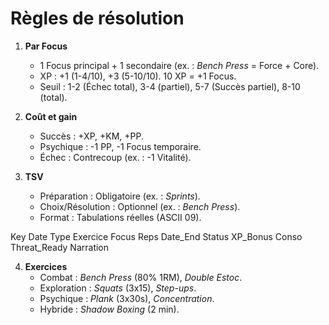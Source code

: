 # Règles de résolution

1. **Par Focus**  
   
   - 1 Focus principal + 1 secondaire (ex. : *Bench Press* = Force + Core).  
   - XP : +1 (1-4/10), +3 (5-10/10). 10 XP = +1 Focus.  
   - Seuil : 1-2 (Échec total), 3-4 (partiel), 5-7 (Succès partiel), 8-10 (total).  

2. **Coût et gain**  
   
   - Succès : +XP, +KM, +PP.  
   - Psychique : -1 PP, -1 Focus temporaire.  
   - Échec : Contrecoup (ex. : -1 Vitalité).  

3. **TSV**  
   
   - Préparation : Obligatoire (ex. : *Sprints*).  
   - Choix/Résolution : Optionnel (ex. : *Bench Press*).  
   - Format : Tabulations réelles (ASCII 09).  

Key    Date    Type    Exercice    Focus    Reps    Date_End    Status    XP_Bonus    Conso    Threat_Ready    Narration

4. **Exercices**  
   - Combat : *Bench Press* (80% 1RM), *Double Estoc*.  
   - Exploration : *Squats* (3x15), *Step-ups*.  
   - Psychique : *Plank* (3x30s), *Concentration*.  
   - Hybride : *Shadow Boxing* (2 min).
